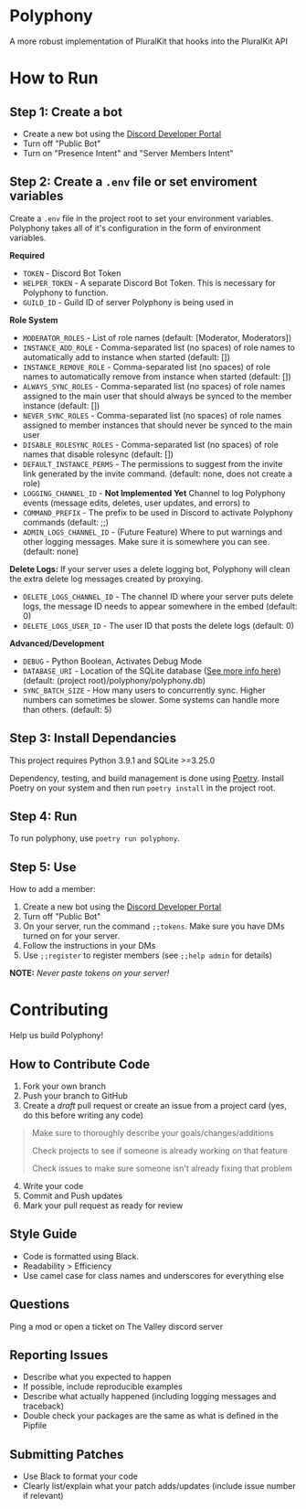 # Polyphony
A more robust implementation of PluralKit that hooks into the PluralKit API

# How to Run
## Step 1: Create a bot
- Create a new bot using the [Discord Developer Portal](https://discord.com/developers/applications)
- Turn off "Public Bot"
- Turn on "Presence Intent" and "Server Members Intent"

## Step 2: Create a `.env` file or set enviroment variables
Create a `.env` file in the project root to set your environment variables. Polyphony takes all of it's configuration in the form of environment variables.

**Required**
- `TOKEN` - Discord Bot Token
- `HELPER_TOKEN` - A separate Discord Bot Token. This is necessary for Polyphony to function.
- `GUILD_ID` - Guild ID of server Polyphony is being used in

**Role System**
- `MODERATOR_ROLES` - List of role names (default: [Moderator, Moderators])
- `INSTANCE_ADD_ROLE` - Comma-separated list (no spaces) of role names to automatically add to instance when started (default: [])
- `INSTANCE_REMOVE_ROLE` - Comma-separated list (no spaces) of role names to automatically remove from instance when started (default: [])
- `ALWAYS_SYNC_ROLES` - Comma-separated list (no spaces) of role names assigned to the main user that should always be synced to the member instance (default: [])
- `NEVER_SYNC_ROLES` - Comma-separated list (no spaces) of role names assigned to member instances that should never be synced to the main user
- `DISABLE_ROLESYNC_ROLES` - Comma-separated list (no spaces) of role names that disable rolesync (default: [])
- `DEFAULT_INSTANCE_PERMS` - The permissions to suggest from the invite link generated by the invite command. (default: none, does not create a role)
- `LOGGING_CHANNEL_ID` - **Not Implemented Yet** Channel to log Polyphony events (message edits, deletes, user updates, and errors) to
- `COMMAND_PREFIX` - The prefix to be used in Discord to activate Polyphony commands (default: ;;)
- `ADMIN_LOGS_CHANNEL_ID` - (Future Feature) Where to put warnings and other logging messages. Make sure it is somewhere you can see. (default: none)

**Delete Logs:** If your server uses a delete logging bot, Polyphony will clean the extra delete log messages created by proxying.
- `DELETE_LOGS_CHANNEL_ID` - The channel ID where your server puts delete logs, the message ID needs to appear somewhere in the embed (default: 0)
- `DELETE_LOGS_USER_ID` - The user ID that posts the delete logs (default: 0)

**Advanced/Development**
- `DEBUG` - Python Boolean, Activates Debug Mode
- `DATABASE_URI` - Location of the SQLite database ([See more info here](https://docs.python.org/3/library/sqlite3.html)) (default: (project root)/polyphony/polyphony.db)
- `SYNC_BATCH_SIZE` - How many users to concurrently sync. Higher numbers can sometimes be slower. Some systems can handle more than others. (default: 5)

## Step 3: Install Dependancies
This project requires Python 3.9.1 and SQLite >=3.25.0 

Dependency, testing, and build management is done using [Poetry](https://python-poetry.org/). Install Poetry on your system and then run `poetry install` in the project root.

## Step 4: Run
To run polyphony, use `poetry run polyphony`.

## Step 5: Use
How to add a member:
1. Create a new bot using the [Discord Developer Portal](https://discord.com/developers/applications)
2. Turn off "Public Bot"
3. On your server, run the command `;;tokens`. Make sure you have DMs turned on for your server.
4. Follow the instructions in your DMs
5. Use `;;register` to register members (see `;;help admin` for details)

**NOTE:** *Never paste tokens on your server!*

# Contributing
Help us build Polyphony!

## How to Contribute Code
1. Fork your own branch
2. Push your branch to GitHub
3. Create a *draft* pull request or create an issue from a project card (yes, do this before writing any code)
  > Make sure to thoroughly describe your goals/changes/additions
  >
  > Check projects to see if someone is already working on that feature
  >
  > Check issues to make sure someone isn't already fixing that problem
4. Write your code
5. Commit and Push updates
6. Mark your pull request as ready for review

## Style Guide
- Code is formatted using Black.
- Readability > Efficiency
- Use camel case for class names and underscores for everything else

## Questions
Ping a mod or open a ticket on The Valley discord server

## Reporting Issues
- Describe what you expected to happen
- If possible, include reproducible examples
- Describe what actually happened (including logging messages and traceback)
- Double check your packages are the same as what is defined in the Pipfile

## Submitting Patches
- Use Black to format your code
- Clearly list/explain what your patch adds/updates (include issue number if relevant)
